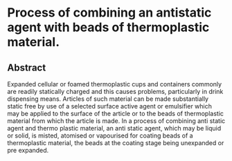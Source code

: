 # Process of combining an antistatic agent with beads of thermoplastic material.

## Abstract
Expanded cellular or foamed thermoplastic cups and containers commonly are readily statically charged and this causes problems, particularly in drink dispensing means. Articles of such material can be made substantially static free by use of a selected surface active agent or emulsifier which may be applied to the surface of the article or to the beads of thermoplastic material from which the article is made. In a process of combining anti static agent and thermo plastic material, an anti static agent, which may be liquid or solid, is misted, atomised or vapourised for coating beads of a thermoplastic material, the beads at the coating stage being unexpanded or pre expanded.